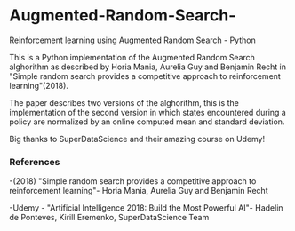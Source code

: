 # Augmented-Random-Search-
Reinforcement learning using Augmented Random Search - Python

This is a Python implementation of the Augmented Random Search alghorithm as described by Horia Mania, Aurelia Guy and Benjamin Recht in "Simple random search provides a competitive approach to reinforcement learning"(2018).

The paper describes two versions of the alghorithm, this is the implementation of the second version in which states encountered during a policy are normalized by an online computed mean and standard deviation.

Big thanks to SuperDataScience and their amazing course on Udemy!


### References

-(2018) "Simple random search provides a competitive approach to reinforcement learning"- Horia Mania, Aurelia Guy and Benjamin Recht

-Udemy - "Artificial Intelligence 2018: Build the Most Powerful AI"- Hadelin de Ponteves, Kirill Eremenko, SuperDataScience Team
